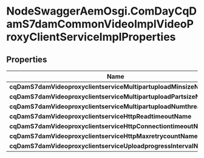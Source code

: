 # NodeSwaggerAemOsgi.ComDayCqDamS7damCommonVideoImplVideoProxyClientServiceImplProperties

## Properties

Name | Type | Description | Notes
------------ | ------------- | ------------- | -------------
**cqDamS7damVideoproxyclientserviceMultipartuploadMinsizeName** | [**ConfigNodePropertyInteger**](ConfigNodePropertyInteger.md) |  | [optional] 
**cqDamS7damVideoproxyclientserviceMultipartuploadPartsizeName** | [**ConfigNodePropertyInteger**](ConfigNodePropertyInteger.md) |  | [optional] 
**cqDamS7damVideoproxyclientserviceMultipartuploadNumthreadName** | [**ConfigNodePropertyInteger**](ConfigNodePropertyInteger.md) |  | [optional] 
**cqDamS7damVideoproxyclientserviceHttpReadtimeoutName** | [**ConfigNodePropertyInteger**](ConfigNodePropertyInteger.md) |  | [optional] 
**cqDamS7damVideoproxyclientserviceHttpConnectiontimeoutName** | [**ConfigNodePropertyInteger**](ConfigNodePropertyInteger.md) |  | [optional] 
**cqDamS7damVideoproxyclientserviceHttpMaxretrycountName** | [**ConfigNodePropertyInteger**](ConfigNodePropertyInteger.md) |  | [optional] 
**cqDamS7damVideoproxyclientserviceUploadprogressIntervalName** | [**ConfigNodePropertyInteger**](ConfigNodePropertyInteger.md) |  | [optional] 


